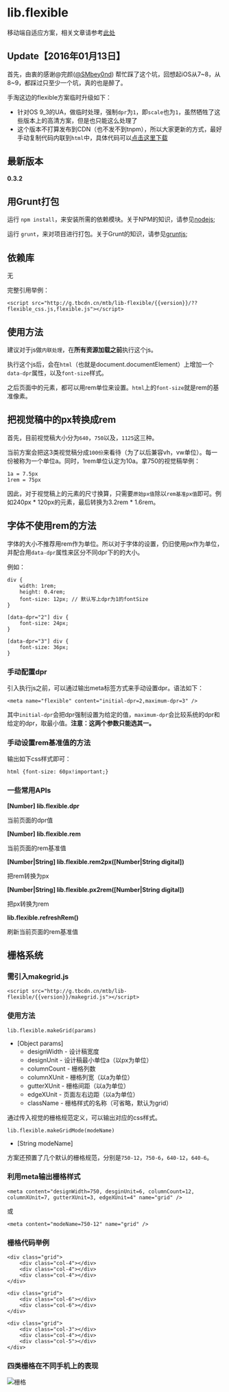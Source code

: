 # lib.flexible

移动端自适应方案，相关文章请参考[此处](https://github.com/amfe/article/issues/17)

## Update【2016年01月13日】

首先，由衷的感谢@完颜([@SMbey0nd](https://github.com/SMbey0nd)) 帮忙踩了这个坑，回想起iOS从7~8，从8~9，都踩过只至少一个坑，真的也是醉了。

手淘这边的flexible方案临时升级如下：

- 针对OS 9_3的UA，做临时处理，强制`dpr`为`1`，即`scale`也为`1`，虽然牺牲了这些版本上的高清方案，但是也只能这么处理了
- 这个版本不打算发布到CDN（也不发不到tnpm），所以大家更新的方式，最好手动复制代码内联到`html`中，具体代码可以[点击这里下载](http://www.w3cplus.com/sites/default/files/blogs/2016/1601/flexible.js)

## 最新版本

**0.3.2**

## 用Grunt打包

运行 `npm install`，来安装所需的依赖模块。关于NPM的知识，请参见[nodejs](http://nodejs.org/);

运行 `grunt`，来对项目进行打包。关于Grunt的知识，请参见[gruntjs](http://gruntjs.com/);

## 依赖库

无

完整引用举例：

    <script src="http://g.tbcdn.cn/mtb/lib-flexible/{{version}}/??flexible_css.js,flexible.js"></script>

## 使用方法

建议对于js做`内联处理`，在**所有资源加载之前**执行这个js。

执行这个js后，会在`html`（也就是document.documentElement）上增加一个`data-dpr`属性，以及`font-size`样式。

之后页面中的元素，都可以用rem单位来设置。`html`上的`font-size`就是rem的基准像素。

## 把视觉稿中的px转换成rem

首先，目前视觉稿大小分为`640`，`750`以及，`1125`这三种。

当前方案会把这3类视觉稿分成`100份`来看待（为了以后兼容vh，vw单位）。每一份被称为一个单位a。同时，1rem单位认定为10a。拿750的视觉稿举例：

    1a = 7.5px
    1rem = 75px

因此，对于视觉稿上的元素的尺寸换算，只需要`原始px值`除以`rem基准px值`即可。例如240px * 120px的元素，最后转换为3.2rem * 1.6rem。

## 字体不使用rem的方法

字体的大小不推荐用rem作为单位。所以对于字体的设置，仍旧使用px作为单位，并配合用`data-dpr`属性来区分不同dpr下的的大小。

例如：

    div {
        width: 1rem; 
        height: 0.4rem;
        font-size: 12px; // 默认写上dpr为1的fontSize
    }
    
    [data-dpr="2"] div {
        font-size: 24px;
    }

    [data-dpr="3"] div {
        font-size: 36px;
    }

### 手动配置dpr

引入执行js之前，可以通过输出meta标签方式来手动设置dpr。语法如下：

    <meta name="flexible" content="initial-dpr=2,maximum-dpr=3" />

其中`initial-dpr`会把dpr强制设置为给定的值，`maximum-dpr`会比较系统的dpr和给定的dpr，取最小值。**注意：这两个参数只能选其一。**

### 手动设置rem基准值的方法

输出如下css样式即可：

    html {font-size: 60px!important;}

### 一些常用APIs

**[Number] lib.flexible.dpr**

当前页面的dpr值

**[Number] lib.flexible.rem** 

当前页面的rem基准值

**[Number|String] lib.flexible.rem2px([Number|String digital])**

把rem转换为px

**[Number|String] lib.flexible.px2rem([Number|String digital])** 

把px转换为rem

**lib.flexible.refreshRem()** 

刷新当前页面的rem基准值

## 栅格系统

### 需引入makegrid.js
   
    <script src="http://g.tbcdn.cn/mtb/lib-flexible/{{version}}/makegrid.js"></script>

### 使用方法

    lib.flexible.makeGrid(params)

- [Object params]
    - designWidth - 设计稿宽度
    - designUnit - 设计稿最小单位a（以px为单位）
    - columnCount - 栅格列数
    - columnXUnit - 栅格列宽（以a为单位）
    - gutterXUnit - 栅格间距（以a为单位）
    - edgeXUnit - 页面左右边距（以a为单位）
    - className - 栅格样式的名称（可省略，默认为grid）

通过传入视觉的栅格规范定义，可以输出对应的css样式。

    lib.flexible.makeGridMode(modeName)

- [String modeName]

方案还预置了几个默认的栅格规范，分别是`750-12`，`750-6`，`640-12`，`640-6`。

### 利用meta输出栅格样式

    <meta content="designWidth=750, desginUnit=6, columnCount=12, columnXUnit=7, gutterXUnit=3, edgeXUnit=4" name="grid" />

或

    <meta content="modeName=750-12" name="grid" />

### 栅格代码举例

    <div class="grid">
        <div class="col-4"></div>
        <div class="col-4"></div>
        <div class="col-4"></div>
    </div>

    <div class="grid">
        <div class="col-6"></div>
        <div class="col-6"></div>
    </div>

    <div class="grid">
        <div class="col-3"></div>
        <div class="col-4"></div>
        <div class="col-5"></div>
    </div>


### 四类栅格在不同手机上的表现

![栅格](grid.jpg)


